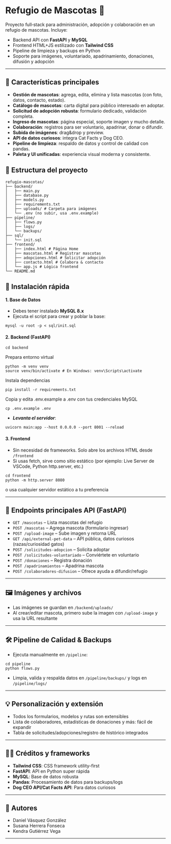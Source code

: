 # Refugio de Mascotas 🐾

Proyecto full‑stack para administración, adopción y colaboración en un refugio de mascotas. Incluye:
- Backend API con **FastAPI** y **MySQL**
- Frontend HTML+JS estilizado con **Tailwind CSS**
- Pipeline de limpieza y backups en Python
- Soporte para imágenes, voluntariado, apadrinamiento, donaciones, difusión y adopción

---

## 🌟 Características principales

- **Gestión de mascotas**: agrega, edita, elimina y lista mascotas (con foto, datos, contacto, estado).
- **Catálogo de mascotas**: carta digital para público interesado en adoptar.
- **Solicitud de adopción robusta**: formulario dedicado, validación completa.
- **Ingreso de mascotas**: página especial, soporte imagen y mucho detalle.
- **Colaboración**: registros para ser voluntario, apadrinar, donar o difundir.
- **Subida de imágenes**: drag&drop y preview.
- **API de datos curiosos**: integra Cat Facts y Dog CEO.
- **Pipeline de limpieza**: respaldo de datos y control de calidad con pandas.
- **Paleta y UI unificadas**: experiencia visual moderna y consistente.

## 📁 Estructura del proyecto
```
refugio-mascotas/
├── backend/
│   ├── main.py
│   ├── database.py
│   ├── models.py
│   ├── requirements.txt
│   ├── uploads/ # Carpeta para imágenes
│   └── .env (no subir, usa .env.example)
├── pipeline/
│   ├── flows.py
│   ├── logs/
│   └── backups/
├── sql/
│   └── init.sql
├── frontend/
│   ├── index.html # Página Home
│   ├── mascotas.html # Registrar mascotas
│   ├── adopciones.html # Solicitar adopción
│   ├── contacto.html # Colabora & contacto
│   └── app.js # Lógica frontend
└── README.md
```

## 🚀 Instalación rápida

#### **1. Base de Datos**

- Debes tener instalado **MySQL 8.x**
- Ejecuta el script para crear y poblar la base:

```
mysql -u root -p < sql/init.sql
```

#### **2. Backend (FastAPI)**

```
cd backend
```
Prepara entorno virtual
```
python -m venv venv
source venv/bin/activate # En Windows: venv\Scripts\activate
```
Instala dependencias
```
pip install -r requirements.txt
```
Copia y edita .env.example a .env con tus credenciales MySQL
```
cp .env.example .env
```

- ***Levanta el servidor***:
```
uvicorn main:app --host 0.0.0.0 --port 8001 --reload
```

#### **3. Frontend**

- Sin necesidad de frameworks. Solo abre los archivos HTML desde `/frontend`
- Si usas fetch, sirve como sitio estático (por ejemplo: Live Server de VSCode, Python http.server, etc.)

```
cd frontend
python -m http.server 8080
```
o usa cualquier servidor estático a tu preferencia

---

## 🔗 Endpoints principales API (FastAPI)

- `GET /mascotas` – Lista mascotas del refugio
- `POST /mascotas` – Agrega mascota (formulario ingresar)
- `POST /upload-image` – Sube imagen y retorna URL
- `GET /api/external-pet-data` – API pública, datos curiosos (razas/curiosidad gatos)
- `POST /solicitudes-adopcion` – Solicita adoptar
- `POST /solicitudes-voluntariado` – Conviértete en voluntario
- `POST /donaciones` – Registra donación
- `POST /apadrinamientos` – Apadrina mascota
- `POST /colaboradores-difusion` – Ofrece ayuda a difundir/refugio

---

## 🖼️ Imágenes y archivos

- Las imágenes se guardan en `/backend/uploads/`
- Al crear/editar mascota, primero sube la imagen con `/upload-image` y usa la URL resultante

---

## 🛠️ Pipeline de Calidad & Backups

- Ejecuta manualmente en `/pipeline`:

```
cd pipeline
python flows.py
```

- Limpia, valida y respalda datos en `/pipeline/backups/` y logs en `/pipeline/logs/`

---

## 💡 Personalización y extensión

- Todos los formularios, modelos y rutas son extensibles
- Lista de colaboradores, estadísticas de donaciones y más: fácil de expandir
- Tabla de solicitudes/adopciones/registro de histórico integrados

---

## 👩‍💻 Créditos y frameworks

- **Tailwind CSS**: CSS framework utility-first
- **FastAPI**: API en Python super rápida
- **MySQL**: Base de datos robusta
- **Pandas**: Procesamiento de datos para backups/logs
- **Dog CEO API/Cat Facts API**: Para datos curiosos

---

## 📧 Autores

- Daniel Vásquez González
- Susana Herrera Fonseca
- Kendra Gutiérrez Vega
---
